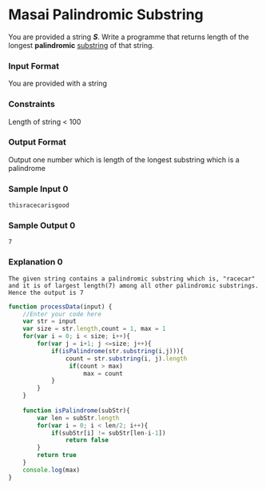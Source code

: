# Masai Palindromic Substring

You are provided a string ***S***. Write a programme that returns length of the longest **palindromic** [substring](https://en.wikipedia.org/wiki/Substring) of that string.

### Input Format

You are provided with a string

### Constraints

Length of string < 100

### Output Format

Output one number which is length of the longest substring which is a palindrome

### Sample Input 0
```
thisracecarisgood
```
### Sample Output 0
```
7
```
### Explanation 0
```
The given string contains a palindromic substring which is, "racecar" and it is of largest length(7) among all other palindromic substrings. Hence the output is 7
```
```javascript
function processData(input) {
    //Enter your code here
    var str = input
    var size = str.length,count = 1, max = 1
    for(var i = 0; i < size; i++){
        for(var j = i+1; j <=size; j++){
            if(isPalindrome(str.substring(i,j))){
                count = str.substring(i, j).length
                 if(count > max)
                     max = count
            }
        }
    }
    
    function isPalindrome(subStr){
        var len = subStr.length
        for(var i = 0; i < len/2; i++){
            if(subStr[i] != subStr[len-i-1])
                return false
        }
        return true 
    }
    console.log(max)
}   
```
